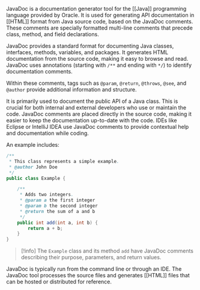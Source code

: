 JavaDoc is a documentation generator tool for the [[Java]] programming language provided by Oracle. It is used for generating API documentation in [[HTML]] format from Java source code, based on the JavaDoc comments. These comments are specially formatted multi-line comments that precede class, method, and field declarations.

JavaDoc provides a standard format for documenting Java classes, interfaces, methods, variables, and packages. It generates HTML documentation from the source code, making it easy to browse and read. JavaDoc uses annotations (starting with `/**` and ending with `*/`) to identify documentation comments.

Within these comments, tags such as `@param`, `@return`, `@throws`, `@see`, and `@author` provide additional information and structure.

It is primarily used to document the public API of a Java class. This is crucial for both internal and external developers who use or maintain the code. JavaDoc comments are placed directly in the source code, making it easier to keep the documentation up-to-date with the code. IDEs like Eclipse or IntelliJ IDEA use JavaDoc comments to provide contextual help and documentation while coding.

An example includes:

```java
/**
 * This class represents a simple example.
 * @author John Doe
 */
public class Example {

    /**
     * Adds two integers.
     * @param a the first integer
     * @param b the second integer
     * @return the sum of a and b
     */
    public int add(int a, int b) {
        return a + b;
    }
}
```


>[!info]
>The `Example` class and its method `add` have JavaDoc comments describing their purpose, parameters, and return values.

JavaDoc is typically run from the command line or through an IDE. The JavaDoc tool processes the source files and generates [[HTML]] files that can be hosted or distributed for reference.

